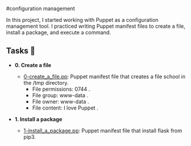 #configuration management

In this project, I started working with Puppet as a configuration management tool. I practiced writing Puppet manifest files to create a file, install a package, and execute a command.

## Tasks :page_with_curl:

* **0. Create a file**
  * [0-create_a_file.pp](./0-create_a_file.pp): Puppet manifest file that creates a file school in the /tmp directory.
    * File permissions: 0744 .
    * File group: www-data .
    * File owner: www-data .
    * File content: I love Puppet .

* **1. Install a package**
  * [1-install_a_package.pp](./1-install_a_package.pp): Puppet manifest file that install flask from pip3.

